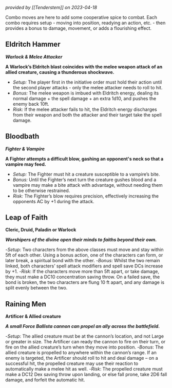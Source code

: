*provided by [[Tenderstem]] on 2023-04-18*

Combo moves are here to add some cooperative spice to combat. Each combo requires setup - moving into position, readying an action, etc. - then provides a bonus to damage, movement, or adds a flourishing effect.

## Eldritch Hammer
***Warlock & Melee Attacker***

**A Warlock’s Eldritch blast coincides with the melee weapon attack of an allied creature, causing a thunderous shockwave.**

- *Setup:* The player first in the initiative order must hold their action until the second player attacks - only the melee attacker needs to roll to hit.
- *Bonus:* The melee weapon is imbued with Eldritch energy, dealing its normal damage + the spell damage + an extra 1d10, and pushes the enemy back 10ft.
- *Risk:* If the melee attacker fails to hit, the Eldritch energy discharges from their weapon and both the attacker and their target take the spell damage.

## Bloodbath
***Fighter & Vampire***

**A Fighter attempts a difficult blow, gashing an opponent's neck so that a vampire may feed.**

- *Setup:* The Fighter must hit a creature susceptible to a vampire’s bite.
- *Bonus:* Until the Fighter’s next turn the creature gushes blood and a vampire may make a bite attack with advantage, without needing them to be otherwise restrained.
- *Risk:* The Fighter’s blow requires precision, effectively increasing the opponents AC by +1 during the attack.

## Leap of Faith
**Cleric, Druid, Paladin or Warlock**

***Worshipers of the divine open their minds to faiths beyond their own.***

-*Setup*: Two characters from the above classes must move and stay within 5ft of each other.
Using a bonus action, one of the characters can form, or later break, a spiritual bond with the other.
-*Bonus*: Whilst the two remain linked, both characters’ spell attack modifiers and spell save DCs increase by +1.
-*Risk*: If the characters move more than 5ft apart, or take damage, they must make a DC10 concentration saving throw. On a failed save, the bond is broken, the two characters are flung 10 ft apart, and any damage is split evenly between the two.

## Raining Men
**Artificer & Allied creature**

***A small Force Ballista cannon can propel an ally across the battlefield.***

-*Setup*: The allied creature must be at the cannon’s location, and not Large or greater in size.
The Artificer can ready the cannon to fire on their turn, or fire on the allied creature’s turn when they move into position.
-*Bonus*: The allied creature is propelled to anywhere within the cannon’s range.
If an enemy is targeted, the Artificer should roll to hit and deal damage – on a successful hit, the propelled creature may use their reaction to automatically make a melee hit as well.
-*Risk*: The propelled creature must make a DC12 Dex saving throw upon landing, or else fall prone, take 2D6 fall damage, and forfeit the automatic hit.

